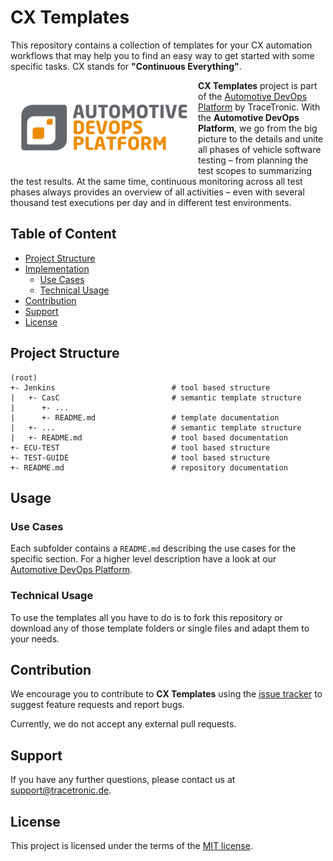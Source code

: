 # CX Templates

This repository contains a collection of templates for your CX automation workflows that may help you to find an easy way to get started with some specific tasks. CX stands for **"Continuous Everything"**.

<img src=".github/logo.png" align="left" alt="Automotive DevOps Platform">

**CX Templates** project is part of the [Automotive DevOps Platform](https://www.tracetronic.com/products/automotive-devops-platform/) by TraceTronic. With the **Automotive DevOps Platform**, we go from the big picture to the details and unite all phases of vehicle software testing – from planning the test scopes to summarizing the test results. At the same time, continuous monitoring across all test phases always provides an overview of all activities – even with several thousand test executions per day and in different test environments.

## Table of Content

- [Project Structure](#project-structure)
- [Implementation](#usage)
  - [Use Cases](#use-cases)
  - [Technical Usage](#technical-usage)
- [Contribution](#contribution)
- [Support](#support)
- [License](#license)

## Project Structure

```text
(root)
+- Jenkins                          # tool based structure
|   +- CasC                         # semantic template structure
|      +- ...
|      +- README.md                 # template documentation
|   +- ...                          # semantic template structure
|   +- README.md                    # tool based documentation
+- ECU-TEST                         # tool based structure
+- TEST-GUIDE                       # tool based structure
+- README.md                        # repository documentation
```

## Usage

### Use Cases

Each subfolder contains a `README.md` describing the use cases for the specific section. For a higher level description have a look at our [Automotive DevOps Platform](https://www.tracetronic.com/products/automotive-devops-platform/).

### Technical Usage

To use the templates all you have to do is to fork this repository or download any of those template folders or single files and adapt them to your needs.

## Contribution

We encourage you to contribute to **CX Templates** using the [issue tracker](https://github.com/tracetronic/cx-templates/issues/new/choose) to suggest feature requests and report bugs.

Currently, we do not accept any external pull requests.

## Support

If you have any further questions, please contact us at [support@tracetronic.de](mailto:support@tracetronic.de).

## License

This project is licensed under the terms of the [MIT license](LICENSE).
